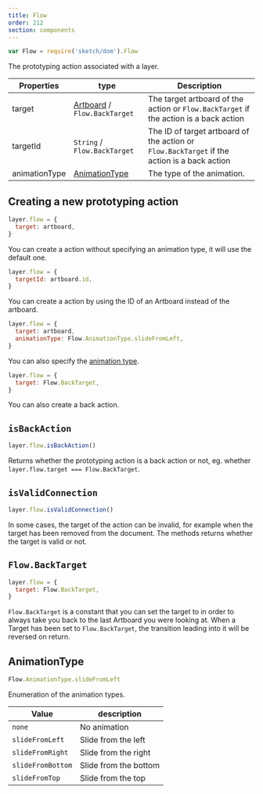 ```yaml
---
title: Flow
order: 212
section: components
---
```


```javascript
var Flow = require('sketch/dom').Flow
```

The prototyping action associated with a layer.

| Properties    | type                                      | Description                                                                                 |
| ------------- | ----------------------------------------- | ------------------------------------------------------------------------------------------- |
| target        | [Artboard](#artboard) / `Flow.BackTarget` | The target artboard of the action or `Flow.BackTarget` if the action is a back action       |
| targetId      | `String` / `Flow.BackTarget`              | The ID of target artboard of the action or `Flow.BackTarget` if the action is a back action |
| animationType | [AnimationType](#animationtype)           | The type of the animation.                                                                  |

## Creating a new prototyping action

```javascript
layer.flow = {
  target: artboard,
}
```

You can create a action without specifying an animation type, it will use the default one.

```javascript
layer.flow = {
  targetId: artboard.id,
}
```

You can create a action by using the ID of an Artboard instead of the artboard.

```javascript
layer.flow = {
  target: artboard,
  animationType: Flow.AnimationType.slideFromLeft,
}
```

You can also specify the [animation type](#animationtype).

```javascript
layer.flow = {
  target: Flow.BackTarget,
}
```

You can also create a back action.

## `isBackAction`

```javascript
layer.flow.isBackAction()
```

Returns whether the prototyping action is a back action or not, eg. whether `layer.flow.target === Flow.BackTarget`.

## `isValidConnection`

```javascript
layer.flow.isValidConnection()
```

In some cases, the target of the action can be invalid, for example when the target has been removed from the document. The methods returns whether the target is valid or not.

## `Flow.BackTarget`

```javascript
layer.flow = {
  target: Flow.BackTarget,
}
```

`Flow.BackTarget` is a constant that you can set the target to in order to always take you back to the last Artboard you were looking at. When a Target has been set to `Flow.BackTarget`, the transition leading into it will be reversed on return.

## AnimationType

```javascript
Flow.AnimationType.slideFromLeft
```

Enumeration of the animation types.

| Value             | description           |
| ----------------- | --------------------- |
| `none`            | No animation          |
| `slideFromLeft`   | Slide from the left   |
| `slideFromRight`  | Slide from the right  |
| `slideFromBottom` | Slide from the bottom |
| `slideFromTop`    | Slide from the top    |
